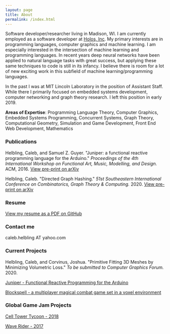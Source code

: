 ```yaml
---
layout: page
title: About
permalink: /index.html
---
```


Software developer/researcher living in Madison, WI. I am currently employed as a software developer at [Holos, Inc](https://holos.io/). My primary interests are in programming languages, computer graphics and machine learning. I am especially interested in the intersection of machine learning and programming languages. In recent years deep neural networks have been applied to natural language tasks with great success, but applying these same techniques to code is still in its infancy. I believe there is room for a lot of new exciting work in this subfield of machine learning/programming languages.

In the past I was at MIT Lincoln Laboratory in the position of Assistant Staff. While there I primarily focused on embedded systems development, computer networking and graph theory research. I left this position in early 2019.

**Areas of Expertise**: Programming Language Theory, Computer Graphics, Embedded Systems Programming, Concurrent Systems, Graph Theory, Computational Geometry, Simulation and Game Development, Front End Web Development, Mathematics

### Publications

Helbling, Caleb, and Samuel Z. Guyer. "Juniper: a functional reactive programming language for the Arduino." *Proceedings of the 4th International Workshop on Functional Art, Music, Modelling, and Design.* ACM, 2016. [View pre-print on arXiv](https://arxiv.org/abs/1911.12932)

Helbling, Caleb. "Directed Graph Hashing." *51st Southeastern International Conference on
 Combinatorics, Graph Theory & Computing.* 2020. [View pre-print on arXiv](https://arxiv.org/abs/2002.06653)

### Resume

[View my resume as a PDF on GitHub](https://github.com/calebh/calebh.github.io/blob/master/resume.pdf)

### Contact me

caleb.helbling AT yahoo.com

### Current Projects

Helbling, Caleb, and Corvinus, Joshua. "Primitive Fitting 3D Meshes by Minimizing Volumetric Loss." *To be submitted to Computer Graphics Forum.* 2020.

[Juniper - Functional Reactive Programming for the Arduino](http://www.juniper-lang.org/)

[Blockspell - a multiplayer magical combat game set in a voxel environment](http://www.blockspell.com/)

### Global Game Jam Projects

[Cell Tower Tycoon - 2018](https://globalgamejam.org/2018/games/cell-tower-tycoon)

[Wave Rider - 2017](https://globalgamejam.org/2017/games/wave-rider-3)
